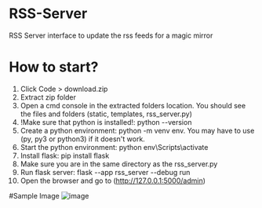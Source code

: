 # RSS-Server
RSS Server interface to update the rss feeds for a magic mirror


# How to start?
1. Click Code > download.zip
2. Extract zip folder
3. Open a cmd console in the extracted folders location. You should see the files and folders (static, templates, rss_server.py)
5. !Make sure that python is installed!: python --version
6. Create a python environment: python -m venv env. You may have to use (py, py3 or python3) if it doesn't work. 
8. Start the python environment: python env\Scripts\activate
9. Install flask: pip install flask
11. Make sure you are in the same directory as the rss_server.py
12. Run flask server: flask --app rss_server --debug run
13. Open the browser and go to (http://127.0.0.1:5000/admin)



#Sample Image
![image](https://github.com/user-attachments/assets/bb7af3b2-66fe-402f-ab3f-4d9474e30b07)


